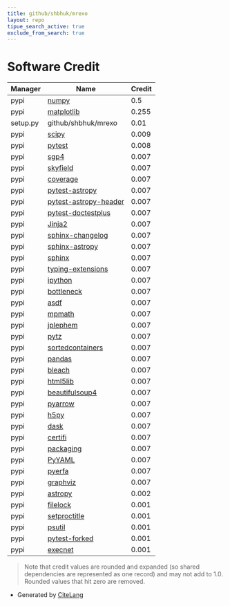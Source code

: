 ```yaml
---
title: github/shbhuk/mrexo
layout: repo
tipue_search_active: true
exclude_from_search: true
---
```

# Software Credit

|Manager|Name|Credit|
|-------|----|------|
|pypi|[numpy](https://www.numpy.org)|0.5|
|pypi|[matplotlib](https://matplotlib.org)|0.255|
|setup.py|github/shbhuk/mrexo|0.01|
|pypi|[scipy](https://www.scipy.org)|0.009|
|pypi|[pytest](https://pypi.org/project/pytest)|0.008|
|pypi|[sgp4](https://github.com/brandon-rhodes/python-sgp4)|0.007|
|pypi|[skyfield](http://github.com/brandon-rhodes/python-skyfield/)|0.007|
|pypi|[coverage](https://github.com/nedbat/coveragepy)|0.007|
|pypi|[pytest-astropy](https://github.com/astropy/pytest-astropy)|0.007|
|pypi|[pytest-astropy-header](https://pypi.org/project/pytest-astropy-header)|0.007|
|pypi|[pytest-doctestplus](https://pypi.org/project/pytest-doctestplus)|0.007|
|pypi|[Jinja2](https://pypi.org/project/Jinja2)|0.007|
|pypi|[sphinx-changelog](https://pypi.org/project/sphinx-changelog)|0.007|
|pypi|[sphinx-astropy](https://pypi.org/project/sphinx-astropy)|0.007|
|pypi|[sphinx](https://pypi.org/project/sphinx)|0.007|
|pypi|[typing-extensions](https://pypi.org/project/typing-extensions)|0.007|
|pypi|[ipython](https://pypi.org/project/ipython)|0.007|
|pypi|[bottleneck](https://pypi.org/project/bottleneck)|0.007|
|pypi|[asdf](https://pypi.org/project/asdf)|0.007|
|pypi|[mpmath](https://pypi.org/project/mpmath)|0.007|
|pypi|[jplephem](https://pypi.org/project/jplephem)|0.007|
|pypi|[pytz](https://pypi.org/project/pytz)|0.007|
|pypi|[sortedcontainers](https://pypi.org/project/sortedcontainers)|0.007|
|pypi|[pandas](https://pypi.org/project/pandas)|0.007|
|pypi|[bleach](https://pypi.org/project/bleach)|0.007|
|pypi|[html5lib](https://pypi.org/project/html5lib)|0.007|
|pypi|[beautifulsoup4](https://pypi.org/project/beautifulsoup4)|0.007|
|pypi|[pyarrow](https://pypi.org/project/pyarrow)|0.007|
|pypi|[h5py](https://pypi.org/project/h5py)|0.007|
|pypi|[dask](https://pypi.org/project/dask)|0.007|
|pypi|[certifi](https://pypi.org/project/certifi)|0.007|
|pypi|[packaging](https://pypi.org/project/packaging)|0.007|
|pypi|[PyYAML](https://pypi.org/project/PyYAML)|0.007|
|pypi|[pyerfa](https://pypi.org/project/pyerfa)|0.007|
|pypi|[graphviz](https://pypi.org/project/graphviz)|0.007|
|pypi|[astropy](http://astropy.org)|0.002|
|pypi|[filelock](https://pypi.org/project/filelock)|0.001|
|pypi|[setproctitle](https://pypi.org/project/setproctitle)|0.001|
|pypi|[psutil](https://pypi.org/project/psutil)|0.001|
|pypi|[pytest-forked](https://pypi.org/project/pytest-forked)|0.001|
|pypi|[execnet](https://pypi.org/project/execnet)|0.001|


> Note that credit values are rounded and expanded (so shared dependencies are represented as one record) and may not add to 1.0. Rounded values that hit zero are removed.


- Generated by [CiteLang](https://github.com/vsoch/citelang)
